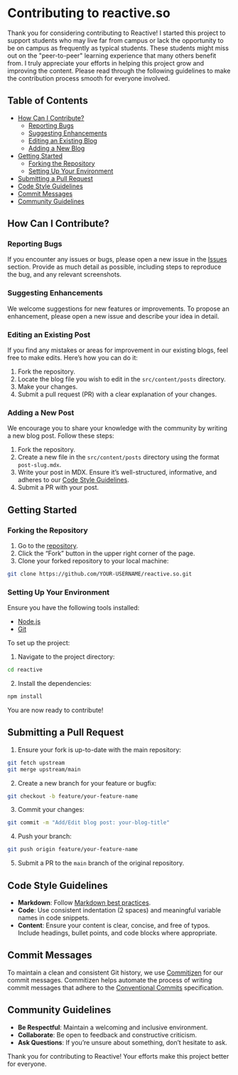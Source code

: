 # Contributing to reactive.so

Thank you for considering contributing to Reactive! I started this project to support students who may live far from campus or lack the opportunity to be on campus as frequently as typical students. These students might miss out on the "peer-to-peer" learning experience that many others benefit from. I truly appreciate your efforts in helping this project grow and improving the content. Please read through the following guidelines to make the contribution process smooth for everyone involved.

## Table of Contents

- [How Can I Contribute?](#how-can-i-contribute)
  - [Reporting Bugs](#reporting-bugs)
  - [Suggesting Enhancements](#suggesting-enhancements)
  - [Editing an Existing Blog](#editing-an-existing-post)
  - [Adding a New Blog](#adding-a-new-post)
- [Getting Started](#getting-started)
  - [Forking the Repository](#forking-the-repository)
  - [Setting Up Your Environment](#setting-up-your-environment)
- [Submitting a Pull Request](#submitting-a-pull-request)
- [Code Style Guidelines](#code-style-guidelines)
- [Commit Messages](#commit-messages)
- [Community Guidelines](#community-guidelines)

## How Can I Contribute?

### Reporting Bugs

If you encounter any issues or bugs, please open a new issue in the [Issues](https://github.com/herbievine/reactive.so/issues) section. Provide as much detail as possible, including steps to reproduce the bug, and any relevant screenshots.

### Suggesting Enhancements

We welcome suggestions for new features or improvements. To propose an enhancement, please open a new issue and describe your idea in detail.

### Editing an Existing Post

If you find any mistakes or areas for improvement in our existing blogs, feel free to make edits. Here’s how you can do it:

1. Fork the repository.
2. Locate the blog file you wish to edit in the `src/content/posts` directory.
3. Make your changes.
4. Submit a pull request (PR) with a clear explanation of your changes.

### Adding a New Post

We encourage you to share your knowledge with the community by writing a new blog post. Follow these steps:

1. Fork the repository.
2. Create a new file in the `src/content/posts` directory using the format `post-slug.mdx`.
3. Write your post in MDX. Ensure it’s well-structured, informative, and adheres to our [Code Style Guidelines](#code-style-guidelines).
4. Submit a PR with your post.

## Getting Started

### Forking the Repository

1. Go to the [repository](https://github.com/herbievine/reactive.so).
2. Click the “Fork” button in the upper right corner of the page.
3. Clone your forked repository to your local machine:

```bash
git clone https://github.com/YOUR-USERNAME/reactive.so.git
```

### Setting Up Your Environment

Ensure you have the following tools installed:

- [Node.js](https://nodejs.org/)
- [Git](https://git-scm.com/)

To set up the project:

1. Navigate to the project directory:

```bash
cd reactive
```

2. Install the dependencies:

```bash
npm install
```

You are now ready to contribute!

## Submitting a Pull Request

1. Ensure your fork is up-to-date with the main repository:

```bash
git fetch upstream
git merge upstream/main
```

2. Create a new branch for your feature or bugfix:

```bash
git checkout -b feature/your-feature-name
```

3. Commit your changes:

```bash
git commit -m "Add/Edit blog post: your-blog-title"
```

4. Push your branch:

```bash
git push origin feature/your-feature-name
```

5. Submit a PR to the `main` branch of the original repository.

## Code Style Guidelines

- **Markdown**: Follow [Markdown best practices](https://www.markdownguide.org/basic-syntax/).
- **Code**: Use consistent indentation (2 spaces) and meaningful variable names in code snippets.
- **Content**: Ensure your content is clear, concise, and free of typos. Include headings, bullet points, and code blocks where appropriate.

## Commit Messages

To maintain a clean and consistent Git history, we use [Commitizen](https://commitizen-tools.github.io/commitizen/) for our commit messages. Commitizen helps automate the process of writing commit messages that adhere to the [Conventional Commits](https://www.conventionalcommits.org/en/v1.0.0/) specification.

## Community Guidelines

- **Be Respectful**: Maintain a welcoming and inclusive environment.
- **Collaborate**: Be open to feedback and constructive criticism.
- **Ask Questions**: If you’re unsure about something, don’t hesitate to ask.

Thank you for contributing to Reactive! Your efforts make this project better for everyone.

